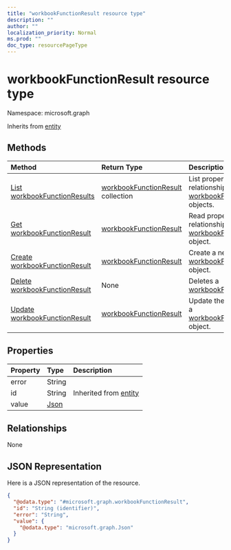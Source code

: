 ```yaml
---
title: "workbookFunctionResult resource type"
description: ""
author: ""
localization_priority: Normal
ms.prod: ""
doc_type: resourcePageType
---
```


# workbookFunctionResult resource type


Namespace: microsoft.graph




Inherits from [entity](../resources/entity.md)

## Methods
|Method|Return Type|Description|
|:---|:---|:---|
|[List workbookFunctionResults](../api/workbookfunctionresult-list.md)|[workbookFunctionResult](../resources/workbookfunctionresult.md) collection|List properties and relationships of the [workbookFunctionResult](../resources/workbookfunctionresult.md) objects.|
|[Get workbookFunctionResult](../api/workbookfunctionresult-get.md)|[workbookFunctionResult](../resources/workbookfunctionresult.md)|Read properties and relationships of the [workbookFunctionResult](../resources/workbookfunctionresult.md) object.|
|[Create workbookFunctionResult](../api/workbookfunctionresult-create.md)|[workbookFunctionResult](../resources/workbookfunctionresult.md)|Create a new [workbookFunctionResult](../resources/workbookfunctionresult.md) object.|
|[Delete workbookFunctionResult](../api/workbookfunctionresult-delete.md)|None|Deletes a [workbookFunctionResult](../resources/workbookfunctionresult.md).|
|[Update workbookFunctionResult](../api/workbookfunctionresult-update.md)|[workbookFunctionResult](../resources/workbookfunctionresult.md)|Update the properties of a [workbookFunctionResult](../resources/workbookfunctionresult.md) object.|

## Properties
|Property|Type|Description|
|:---|:---|:---|
|error|String||
|id|String| Inherited from [entity](../resources/entity.md)|
|value|[Json](../resources/json.md)||

## Relationships
None

## JSON Representation
Here is a JSON representation of the resource.
<!-- {
  "blockType": "resource",
  "keyProperty": "id",
  "@odata.type": "microsoft.graph.workbookFunctionResult",
  "baseType": "microsoft.graph.entity",
  "openType": false
}
-->
``` json
{
  "@odata.type": "#microsoft.graph.workbookFunctionResult",
  "id": "String (identifier)",
  "error": "String",
  "value": {
    "@odata.type": "microsoft.graph.Json"
  }
}
```

